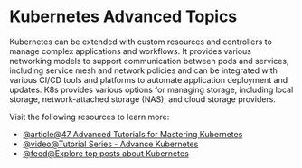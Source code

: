 # Kubernetes Advanced Topics

Kubernetes can be extended with custom resources and controllers to manage complex applications and workflows. It provides various networking models to support communication between pods and services, including service mesh and network policies and can be integrated with various CI/CD tools and platforms to automate application deployment and updates. K8s provides various options for managing storage, including local storage, network-attached storage (NAS), and cloud storage providers.

Visit the following resources to learn more:

- [@article@47 Advanced Tutorials for Mastering Kubernetes](https://techbeacon.com/enterprise-it/47-advanced-tutorials-mastering-kubernetes)
- [@video@Tutorial Series - Advance Kubernetes](https://www.youtube.com/watch?v=OW4MoJudZx8\&list=PLTCuRW0ikUdO_XzQtTNrvUAHAAuGeLXfY)
- [@feed@Explore top posts about Kubernetes](https://app.daily.dev/tags/kubernetes?ref=roadmapsh)
